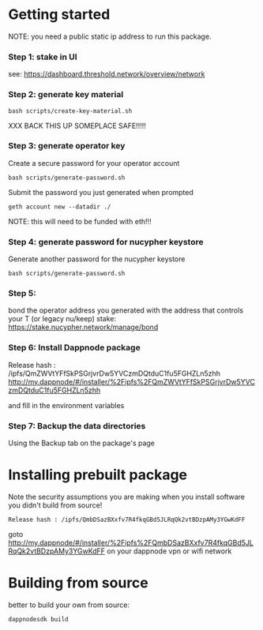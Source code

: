 # Getting started
NOTE: you need a public static ip address to run this package.

### Step 1: stake in UI
see: https://dashboard.threshold.network/overview/network

### Step 2: generate key material
```
bash scripts/create-key-material.sh
```

XXX BACK THIS UP SOMEPLACE SAFE!!!!!

### Step 3: generate operator key

Create a secure password for your operator account
```
bash scripts/generate-password.sh
```

Submit the password you just generated when prompted
```
geth account new --datadir ./
```

NOTE: this will need to be funded with eth!!!


### Step 4: generate password for nucypher keystore

Generate another password for the nucypher keystore
```
bash scripts/generate-password.sh
```

### Step 5: 

bond the operator address you generated with the address that controls your T (or legacy nu/keep) stake: https://stake.nucypher.network/manage/bond

### Step 6: Install Dappnode package

Release hash : /ipfs/QmZWVtYFfSkPSGrjvrDw5YVCzmDQtduC1fu5FGHZLn5zhh
http://my.dappnode/#/installer/%2Fipfs%2FQmZWVtYFfSkPSGrjvrDw5YVCzmDQtduC1fu5FGHZLn5zhh

and fill in the environment variables


### Step 7: Backup the data directories
Using the Backup tab on the package's page


# Installing prebuilt package
Note the security assumptions you are making when you install software you didn't build from source!

```
Release hash : /ipfs/QmbDSazBXxfv7R4fkqGBd5JLRqQk2vtBDzpAMy3YGwKdFF
```
goto http://my.dappnode/#/installer/%2Fipfs%2FQmbDSazBXxfv7R4fkqGBd5JLRqQk2vtBDzpAMy3YGwKdFF
on your dappnode vpn or wifi network

# Building from source
better to build your own from source:
```
dappnodesdk build
```